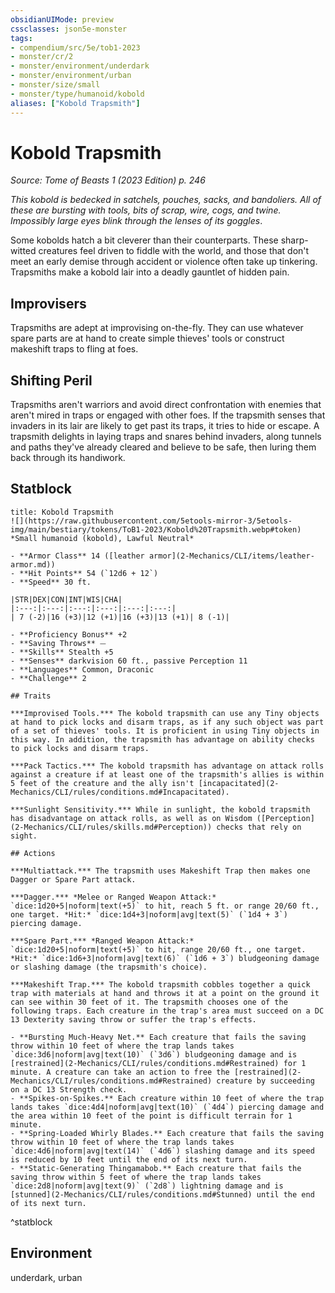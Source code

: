 ```yaml
---
obsidianUIMode: preview
cssclasses: json5e-monster
tags:
- compendium/src/5e/tob1-2023
- monster/cr/2
- monster/environment/underdark
- monster/environment/urban
- monster/size/small
- monster/type/humanoid/kobold
aliases: ["Kobold Trapsmith"]
---
```

# Kobold Trapsmith
*Source: Tome of Beasts 1 (2023 Edition) p. 246*  

*This kobold is bedecked in satchels, pouches, sacks, and bandoliers. All of these are bursting with tools, bits of scrap, wire, cogs, and twine. Impossibly large eyes blink through the lenses of its goggles*.

Some kobolds hatch a bit cleverer than their counterparts. These sharp-witted creatures feel driven to fiddle with the world, and those that don't meet an early demise through accident or violence often take up tinkering. Trapsmiths make a kobold lair into a deadly gauntlet of hidden pain.

## Improvisers

Trapsmiths are adept at improvising on-the-fly. They can use whatever spare parts are at hand to create simple thieves' tools or construct makeshift traps to fling at foes.

## Shifting Peril

Trapsmiths aren't warriors and avoid direct confrontation with enemies that aren't mired in traps or engaged with other foes. If the trapsmith senses that invaders in its lair are likely to get past its traps, it tries to hide or escape. A trapsmith delights in laying traps and snares behind invaders, along tunnels and paths they've already cleared and believe to be safe, then luring them back through its handiwork.

## Statblock

```ad-statblock
title: Kobold Trapsmith
![](https://raw.githubusercontent.com/5etools-mirror-3/5etools-img/main/bestiary/tokens/ToB1-2023/Kobold%20Trapsmith.webp#token)
*Small humanoid (kobold), Lawful Neutral*

- **Armor Class** 14 ([leather armor](2-Mechanics/CLI/items/leather-armor.md))
- **Hit Points** 54 (`12d6 + 12`)
- **Speed** 30 ft.

|STR|DEX|CON|INT|WIS|CHA|
|:---:|:---:|:---:|:---:|:---:|:---:|
| 7 (-2)|16 (+3)|12 (+1)|16 (+3)|13 (+1)| 8 (-1)|

- **Proficiency Bonus** +2
- **Saving Throws** ⏤
- **Skills** Stealth +5
- **Senses** darkvision 60 ft., passive Perception 11
- **Languages** Common, Draconic
- **Challenge** 2

## Traits

***Improvised Tools.*** The kobold trapsmith can use any Tiny objects at hand to pick locks and disarm traps, as if any such object was part of a set of thieves' tools. It is proficient in using Tiny objects in this way. In addition, the trapsmith has advantage on ability checks to pick locks and disarm traps.

***Pack Tactics.*** The kobold trapsmith has advantage on attack rolls against a creature if at least one of the trapsmith's allies is within 5 feet of the creature and the ally isn't [incapacitated](2-Mechanics/CLI/rules/conditions.md#Incapacitated).

***Sunlight Sensitivity.*** While in sunlight, the kobold trapsmith has disadvantage on attack rolls, as well as on Wisdom ([Perception](2-Mechanics/CLI/rules/skills.md#Perception)) checks that rely on sight.

## Actions

***Multiattack.*** The trapsmith uses Makeshift Trap then makes one Dagger or Spare Part attack.

***Dagger.*** *Melee or Ranged Weapon Attack:* `dice:1d20+5|noform|text(+5)` to hit, reach 5 ft. or range 20/60 ft., one target. *Hit:* `dice:1d4+3|noform|avg|text(5)` (`1d4 + 3`) piercing damage.

***Spare Part.*** *Ranged Weapon Attack:* `dice:1d20+5|noform|text(+5)` to hit, range 20/60 ft., one target. *Hit:* `dice:1d6+3|noform|avg|text(6)` (`1d6 + 3`) bludgeoning damage or slashing damage (the trapsmith's choice).

***Makeshift Trap.*** The kobold trapsmith cobbles together a quick trap with materials at hand and throws it at a point on the ground it can see within 30 feet of it. The trapsmith chooses one of the following traps. Each creature in the trap's area must succeed on a DC 13 Dexterity saving throw or suffer the trap's effects.

- **Bursting Much-Heavy Net.** Each creature that fails the saving throw within 10 feet of where the trap lands takes `dice:3d6|noform|avg|text(10)` (`3d6`) bludgeoning damage and is [restrained](2-Mechanics/CLI/rules/conditions.md#Restrained) for 1 minute. A creature can take an action to free the [restrained](2-Mechanics/CLI/rules/conditions.md#Restrained) creature by succeeding on a DC 13 Strength check.  
- **Spikes-on-Spikes.** Each creature within 10 feet of where the trap lands takes `dice:4d4|noform|avg|text(10)` (`4d4`) piercing damage and the area within 10 feet of the point is difficult terrain for 1 minute.  
- **Spring-Loaded Whirly Blades.** Each creature that fails the saving throw within 10 feet of where the trap lands takes `dice:4d6|noform|avg|text(14)` (`4d6`) slashing damage and its speed is reduced by 10 feet until the end of its next turn.  
- **Static-Generating Thingamabob.** Each creature that fails the saving throw within 5 feet of where the trap lands takes `dice:2d8|noform|avg|text(9)` (`2d8`) lightning damage and is [stunned](2-Mechanics/CLI/rules/conditions.md#Stunned) until the end of its next turn.  
```
^statblock

## Environment

underdark, urban